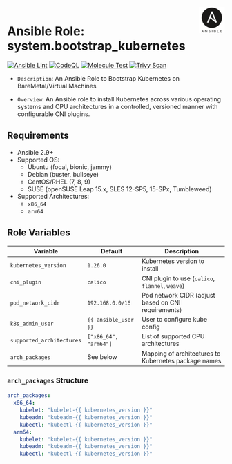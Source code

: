 <img align="right" width="60" height="60" src="https://github.com/devicons/devicon/blob/master/icons/ansible/ansible-plain-wordmark.svg">

# Ansible Role: system.bootstrap_kubernetes

[![Ansible Lint](https://github.com/Richard-Barrett/bootstrap-kubernetes/actions/workflows/ansible-lint.yml/badge.svg)](https://github.com/Richard-Barrett/bootstrap-kubernetes/actions/workflows/ansible-lint.yml)
[![CodeQL](https://github.com/Richard-Barrett/bootstrap-kubernetes/actions/workflows/codeql.yaml/badge.svg)](https://github.com/Richard-Barrett/bootstrap-kubernetes/actions/workflows/codeql.yaml)
[![Molecule Test](https://github.com/Richard-Barrett/bootstrap-kubernetes/actions/workflows/molecule.yml/badge.svg)](https://github.com/Richard-Barrett/bootstrap-kubernetes/actions/workflows/molecule.yml)
[![Trivy Scan](https://github.com/Richard-Barrett/bootstrap-kubernetes/actions/workflows/trivy.yaml/badge.svg)](https://github.com/Richard-Barrett/bootstrap-kubernetes/actions/workflows/trivy.yaml)

- `Description`: An Ansible Role to Bootstrap Kubernetes on BareMetal/Virtual Machines

- `Overview`: An Ansible role to install Kubernetes across various operating systems and CPU architectures in a controlled, versioned manner with configurable CNI plugins.

## Requirements

- Ansible 2.9+
- Supported OS:
  - Ubuntu (focal, bionic, jammy)
  - Debian (buster, bullseye)
  - CentOS/RHEL (7, 8, 9)
  - SUSE (openSUSE Leap 15.x, SLES 12-SP5, 15-SPx, Tumbleweed)
- Supported Architectures:
  - `x86_64`
  - `arm64`

## Role Variables

| Variable               | Default                | Description                                               |
|------------------------|------------------------|-----------------------------------------------------------|
| `kubernetes_version`   | `1.26.0`               | Kubernetes version to install                             |
| `cni_plugin`           | `calico`               | CNI plugin to use (`calico`, `flannel`, `weave`)         |
| `pod_network_cidr`     | `192.168.0.0/16`       | Pod network CIDR (adjust based on CNI requirements)       |
| `k8s_admin_user`       | `{{ ansible_user }}`   | User to configure kube config                             |
| `supported_architectures` | `["x86_64", "arm64"]` | List of supported CPU architectures                       |
| `arch_packages`        | See below              | Mapping of architectures to Kubernetes package names      |

### `arch_packages` Structure

```yaml
arch_packages:
  x86_64:
    kubelet: "kubelet-{{ kubernetes_version }}"
    kubeadm: "kubeadm-{{ kubernetes_version }}"
    kubectl: "kubectl-{{ kubernetes_version }}"
  arm64:
    kubelet: "kubelet-{{ kubernetes_version }}"
    kubeadm: "kubeadm-{{ kubernetes_version }}"
    kubectl: "kubectl-{{ kubernetes_version }}"
```
